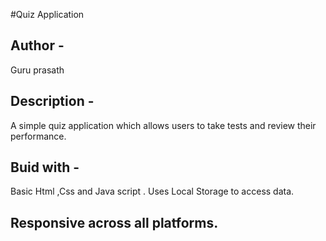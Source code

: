 #Quiz Application

## Author -

Guru prasath

## Description - 

A simple quiz application which allows users to take tests and review their performance.

## Buid with - 

Basic Html ,Css and Java script .
Uses Local Storage to access data.

## Responsive across all platforms.

